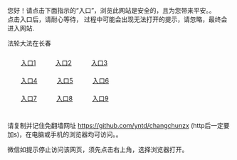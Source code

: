 您好！请点击下面指示的“入口”，浏览此网站是安全的，且为您带来平安。。 <br/>
点击入口后，请耐心等待， 过程中可能会出现无法打开的提示，请忽略，最终会进入网站. </br>

法轮大法在长春<br/>
<div style="padding:10px"><a style="margin:20px" target="_blank" href="https://d3s6yt62lk6zkt.cloudfront.net/2Qpsp?nblqhpeb" id="ccLink1" rel="nofollow">入口1</a> <a target="_blank" style="margin:20px" href="https://d3ka8t15nni5rj.cloudfront.net/2Qpsp?exnhwb" id="ccLink2" rel="nofollow">入口2</a> <a style="margin:20px" target="_blank" href="https://d1b28gwmwbovza.cloudfront.net/2Qpsp?bprxubl" id="ccLink3" rel="nofollow">入口3</a></div>

<div style="padding:10px" ><a style="margin:20px" target="_blank" href="https://d3s6yt62lk6zkt.cloudfront.net/2Qpsp?nblqhpeb" id="ccLink4" rel="nofollow">入口4</a> <a style="margin:20px" href="https://d3ka8t15nni5rj.cloudfront.net/2Qpsp?exnhwb" target="_blank" id="ccLink5" rel="nofollow">入口5</a> <a style="margin:20px" href="https://d1b28gwmwbovza.cloudfront.net/2Qpsp?bprxubl" target="_blank" id="ccLink6" rel="nofollow">入口6</a></div>

<div style="padding:10px"><a style="margin:20px" target="_blank" href="https://d3s6yt62lk6zkt.cloudfront.net/2Qpsp?nblqhpeb" id="ccLink7" rel="nofollow">入口7</a> <a style="margin:20px" href="https://d3ka8t15nni5rj.cloudfront.net/2Qpsp?exnhwb" target="_blank" id="ccLink8" rel="nofollow">入口8</a> <a style="margin:20px" target="_blank" href="https://d1b28gwmwbovza.cloudfront.net/2Qpsp?bprxubl" id="ccLink9" rel="nofollow">入口9</a></div>

<br/>



请复制并记住免翻墙网址 https://github.com/yntd/changchunzx (http后一定要加s)，在电脑或手机的浏览器均可访问。。<br/>

微信如提示停止访问该网页，须先点击右上角，选择浏览器打开。
